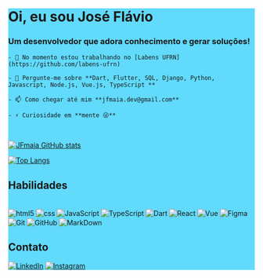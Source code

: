 <div style="background: #61DAFB">
  <h1 align="start">Oi, eu sou José Flávio </h1>
  <h3 align="start">Um desenvolvedor que adora conhecimento e gerar soluções!</h3>

  <article>

    - 🔭 No momento estou trabalhando no [Labens UFRN](https://github.com/labens-ufrn)

    - 💬 Pergunte-me sobre **Dart, Flutter, SQL, Django, Python, Javascript, Node.js, Vue.js, TypeScript **

    - 📫 Como chegar até mim **jfmaia.dev@gmail.com**

    - ⚡ Curiosidade em **mente 😜**

  </article>

  <br>
  
  [![JFmaia GitHub stats](https://github-readme-stats.vercel.app/api?username=JFmaia&show_icons=true&theme=dracula)]()

  [![Top Langs](https://github-readme-stats.vercel.app/api/top-langs/?username=JFmaia&layout=compact&theme=dracula)]()


  ## Habilidades
  <div style="display: inline_block"><br>
      <img align="center" alt="html5" src="https://img.shields.io/badge/HTML5-E34F26?style=for-the-badge&logo=html5&logoColor=white"/>
      <img align="center" alt="css" src="https://img.shields.io/badge/CSS3-1572B6?style=for-the-badge&logo=css3&logoColor=white"/>
      <img align="center" alt="JavaScript" src="https://img.shields.io/badge/JavaScript-323330?style=for-the-badge&logo=javascript&logoColor=F7DF1E"/>
      <img align="center" alt="TypeScript" src="https://img.shields.io/badge/TypeScript-007ACC?style=for-the-badge&logo=typescript&logoColor=white"/>
      <img align="center" alt="Dart" src="https://img.shields.io/badge/Dart-0175C2?style=for-the-badge&logo=dart&logoColor=white"/>
      <img align="center" alt="React" src="https://img.shields.io/badge/React-20232A?style=for-the-badge&logo=react&logoColor=61DAFB"/>
      <img align="center" alt="Vue" src="https://img.shields.io/badge/Vue.js-35495E?style=for-the-badge&logo=vue.js&logoColor=4FC08D"/>
      <img align="center" alt="Figma" src="https://img.shields.io/badge/Figma-F24E1E?style=for-the-badge&logo=figma&logoColor=white"/>
      <img align="center" alt="Git" src="https://img.shields.io/badge/GIT-E44C30?style=for-the-badge&logo=git&logoColor=white"/>
      <img align="center" alt="GitHub" src="https://img.shields.io/badge/GitHub-100000?style=for-the-badge&logo=github&logoColor=white"/>
      <img align="center" alt="MarkDown" src="https://img.shields.io/badge/Markdown-000000?style=for-the-badge&logo=markdown&logoColor=white"/>
  </div>

  ## Contato

  [![LinkedIn](https://img.shields.io/badge/LinkedIn-0077B5?style=for-the-badge&logo=linkedin&logoColor=white)](https://www.linkedin.com/in/jfmaiadev741147/)
  [![Instagram](https://img.shields.io/badge/Instagram-E4405F?style=for-the-badge&logo=instagram&logoColor=white)](https://www.instagram.com/jf_maia.dev/)
</div>
